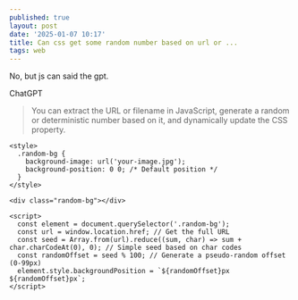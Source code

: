 ```yaml
---
published: true
layout: post
date: '2025-01-07 10:17'
title: Can css get some random number based on url or ...
tags: web 
---
```

No, but js can said the gpt.

ChatGPT  
> You can extract the URL or filename in JavaScript, generate a random or deterministic number based on it, and dynamically update the CSS property.

    <style>
      .random-bg {
        background-image: url('your-image.jpg');
        background-position: 0 0; /* Default position */
      }
    </style>

    <div class="random-bg"></div>

    <script>
      const element = document.querySelector('.random-bg');
      const url = window.location.href; // Get the full URL
      const seed = Array.from(url).reduce((sum, char) => sum + char.charCodeAt(0), 0); // Simple seed based on char codes
      const randomOffset = seed % 100; // Generate a pseudo-random offset (0-99px)
      element.style.backgroundPosition = `${randomOffset}px ${randomOffset}px`;
    </script>
